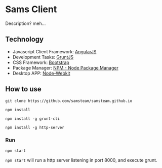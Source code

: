 # Sams Client

Description? meh...

## Technology

* Javascript Client Framework: [AngularJS](http://angularjs.org/)
* Development Tasks: [GruntJS](http://gruntjs.com/)
* CSS Framework: [Bootstrap](http://getbootstrap.com) 
* Package Manager: [NPM - Node Package Manager](http://npmjs.com) 
* Desktop APP: [Node-Webkit](http://nwjs.io/)

## How to use

	git clone https://github.com/samsteam/samsteam.github.io

	npm install

	npm install -g grunt-cli

	npm install -g http-server

### Run

	npm start

`npm start` will run a http server listening in port 8000, and execute grunt.
